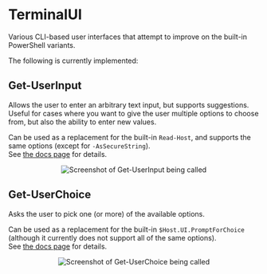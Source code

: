# TerminalUI

Various CLI-based user interfaces that attempt to improve on the built-in PowerShell variants.

The following is currently implemented:

## Get-UserInput

Allows the user to enter an arbitrary text input, but supports suggestions. Useful for cases where you want to give the user multiple options to choose from, but also the ability to enter new values.

Can be used as a replacement for the built-in `Read-Host`, and supports the same options (except for `-AsSecureString`).  
See [the docs page](docs/Get-UserInput.md) for details.

<div align="center">

![Screenshot of Get-UserInput being called](https://user-images.githubusercontent.com/4542461/218481009-3e1473c9-5e46-4472-90b0-b0f3f762698c.png)
  
</div>

## Get-UserChoice

Asks the user to pick one (or more) of the available options.

Can be used as a replacement for the built-in `$Host.UI.PromptForChoice` (although it currently does not support all of the same options).  
See [the docs page](docs/Get-UserChoice.md) for details.

<div align="center">
  
![Screenshot of Get-UserChoice being called](https://user-images.githubusercontent.com/4542461/218476951-09afc950-5333-4c08-99cc-dcfae343b65b.png)

</div>
